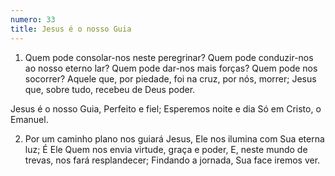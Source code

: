 ```yaml
---
numero: 33
title: Jesus é o nosso Guia
---
```

1. Quem pode consolar-nos neste peregrinar?
Quem pode conduzir-nos ao nosso eterno lar?
Quem pode dar-nos mais forças? Quem pode nos socorrer?
Aquele que, por piedade, foi na cruz, por nós, morrer;
Jesus que, sobre tudo, recebeu de Deus poder.

Jesus é o nosso Guia,
Perfeito e fiel;
Esperemos noite e dia
Só em Cristo, o Emanuel.

2. Por um caminho plano nos guiará Jesus,
Ele nos ilumina com Sua eterna luz;
É Ele Quem nos envia virtude, graça e poder,
E, neste mundo de trevas, nos fará resplandecer;
Findando a jornada, Sua face iremos ver.
